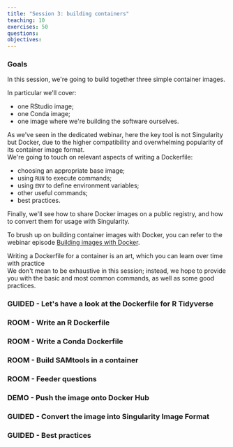 ```yaml
---
title: "Session 3: building containers"
teaching: 10
exercises: 50
questions:
objectives:
---
```



### Goals

In this session, we're going to build together three simple container images.

In particular we'll cover:
* one RStudio image;
* one Conda image;
* one image where we're building the software ourselves.

As we've seen in the dedicated webinar, here the key tool is not Singularity but Docker, due to the higher compatibility and overwhelming popularity of its container image format.  
We're going to touch on relevant aspects of writing a Dockerfile:
* choosing an appropriate base image;
* using `RUN` to execute commands;
* using `ENV` to define environment variables;
* other useful commands;
* best practices.

Finally, we'll see how to share Docker images on a public registry, and how to convert them for usage with Singularity.

To brush up on building container images with Docker, you can refer to the webinar episode [Building images with Docker](https://pawseysc.github.io/singularity-containers/22-build-docker/index.html).

Writing a Dockerfile for a container is an art, which you can learn over time with practice  
We don't mean to be exhaustive in this session; instead, we hope to provide you with the basic and most common commands, as well as some good practices.


### GUIDED - Let's have a look at the Dockerfile for R Tidyverse



### ROOM - Write an R Dockerfile


### ROOM - Write a Conda Dockerfile


### ROOM - Build SAMtools in a container




### ROOM - Feeder questions



### DEMO - Push the image onto Docker Hub

### GUIDED - Convert the image into Singularity Image Format

### GUIDED - Best practices